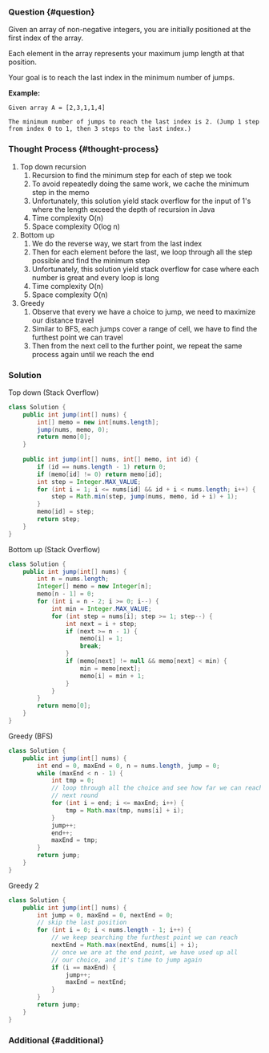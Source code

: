 ### Question {#question}

Given an array of non-negative integers, you are initially positioned at the first index of the array.

Each element in the array represents your maximum jump length at that position.

Your goal is to reach the last index in the minimum number of jumps.

**Example:**

```
Given array A = [2,3,1,1,4]

The minimum number of jumps to reach the last index is 2. (Jump 1 step from index 0 to 1, then 3 steps to the last index.)
```

### Thought Process {#thought-process}

1. Top down recursion
   1. Recursion to find the minimum step for each of step we took
   2. To avoid repeatedly doing the same work, we cache the minimum step in the memo
   3. Unfortunately, this solution yield stack overflow for the input of 1's where the length exceed the depth of recursion in Java
   4. Time complexity O\(n\)
   5. Space complexity O\(log n\)
2. Bottom up
   1. We do the reverse way, we start from the last index
   2. Then for each element before the last, we loop through all the step possible and find the minimum step
   3. Unfortunately, this solution yield stack overflow for case where each number is great and every loop is long
   4. Time complexity O\(n\)
   5. Space complexity O\(n\)
3. Greedy
   1. Observe that every we have a choice to jump, we need to maximize our distance travel
   2. Similar to BFS, each jumps cover a range of cell, we have to find the furthest point we can travel
   3. Then from the next cell to the further point, we repeat the same process again until we reach the end

### Solution

Top down \(Stack Overflow\)

```java
class Solution {
    public int jump(int[] nums) {
        int[] memo = new int[nums.length];
        jump(nums, memo, 0);
        return memo[0];
    }
    
    public int jump(int[] nums, int[] memo, int id) {
        if (id == nums.length - 1) return 0;
        if (memo[id] != 0) return memo[id];
        int step = Integer.MAX_VALUE;
        for (int i = 1; i <= nums[id] && id + i < nums.length; i++) {
            step = Math.min(step, jump(nums, memo, id + i) + 1);
        }
        memo[id] = step;
        return step;
    }
}
```

Bottom up \(Stack Overflow\)

```java
class Solution {
    public int jump(int[] nums) {
        int n = nums.length;
        Integer[] memo = new Integer[n];
        memo[n - 1] = 0;
        for (int i = n - 2; i >= 0; i--) {
            int min = Integer.MAX_VALUE;
            for (int step = nums[i]; step >= 1; step--) {
                int next = i + step;
                if (next >= n - 1) {
                    memo[i] = 1;
                    break;
                }
                if (memo[next] != null && memo[next] < min) {
                    min = memo[next];
                    memo[i] = min + 1;
                }
            }
        }
        return memo[0];
    }
}
```

Greedy \(BFS\)

```java
class Solution {
    public int jump(int[] nums) {
        int end = 0, maxEnd = 0, n = nums.length, jump = 0;
        while (maxEnd < n - 1) {
            int tmp = 0;
            // loop through all the choice and see how far we can reach 
            // next round
            for (int i = end; i <= maxEnd; i++) {
                tmp = Math.max(tmp, nums[i] + i);
            }
            jump++;
            end++;
            maxEnd = tmp;
        }
        return jump;
    }
}
```

Greedy 2

```java
class Solution {
    public int jump(int[] nums) {
        int jump = 0, maxEnd = 0, nextEnd = 0;
        // skip the last position
        for (int i = 0; i < nums.length - 1; i++) {
            // we keep searching the furthest point we can reach
            nextEnd = Math.max(nextEnd, nums[i] + i);
            // once we are at the end point, we have used up all
            // our choice, and it's time to jump again
            if (i == maxEnd) {
                jump++;
                maxEnd = nextEnd;
            }
        }
        return jump;
    }
}
```

### Additional {#additional}



